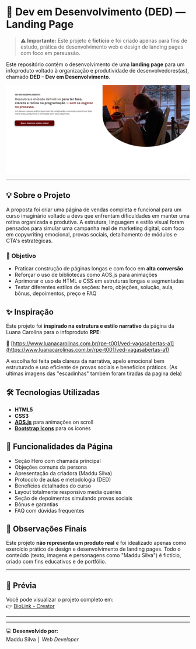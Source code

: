 # 🚀 Dev em Desenvolvimento (DED) — Landing Page

> **⚠️ Importante:** Este projeto é **fictício** e foi criado apenas para fins de estudo, prática de desenvolvimento web e design de landing pages com foco em persuasão.

Este repositório contém o desenvolvimento de uma **landing page** para um infoproduto voltado à organização e produtividade de desenvolvedores(as), chamado **DED – Dev em Desenvolvimento**.


![Capa do Projeto](img/capa-infoproduto.png)

---

## 💡 Sobre o Projeto

A proposta foi criar uma página de vendas completa e funcional para um curso imaginário voltado a devs que enfrentam dificuldades em manter uma rotina organizada e produtiva. A estrutura, linguagem e estilo visual foram pensados para simular uma campanha real de marketing digital, com foco em copywriting emocional, provas sociais, detalhamento de módulos e CTA's estratégicas.

### 🎯 Objetivo

- Praticar construção de páginas longas e com foco em **alta conversão**
- Reforçar o uso de bibliotecas como AOS.js para animações
- Aprimorar o uso de HTML e CSS em estruturas longas e segmentadas
- Testar diferentes estilos de seções: hero, objeções, solução, aula, bônus, depoimentos, preço e FAQ

## ✨ Inspiração

Este projeto foi **inspirado na estrutura e estilo narrativo** da página da Luana Carolina para o infoproduto **RPE**:

🔗 [https://www.luanacarolinas.com.br/rpe-t001/ved-vagasabertas-a1](https://www.luanacarolinas.com.br/rpe-t001/ved-vagasabertas-a1)

A escolha foi feita pela clareza da narrativa, apelo emocional bem estruturado e uso eficiente de provas sociais e benefícios práticos.
(As ultimas imagens das "escadinhas" também foram tiradas da pagina dela)

## 🛠️ Tecnologias Utilizadas

- **HTML5**  
- **CSS3**  
- **[AOS.js](https://michalsnik.github.io/aos/)** para animações on scroll  
- **[Bootstrap Icons](https://icons.getbootstrap.com/)** para os ícones

## 📸 Funcionalidades da Página

- Seção Hero com chamada principal
- Objeções comuns da persona
- Apresentação da criadora (Maddu Silva)
- Protocolo de aulas e metodologia (DED)
- Benefícios detalhados do curso
- Layout totalmente responsivo media queries
- Seção de depoimentos simulando provas sociais
- Bônus e garantias
- FAQ com dúvidas frequentes

## 📎 Observações Finais

Este projeto **não representa um produto real** e foi idealizado apenas como exercício prático de design e desenvolvimento de landing pages. Todo o conteúdo (texto, imagens e personagens como "Maddu Silva") é fictício, criado com fins educativos e de portfólio.

---
## 📸 Prévia

Você pode visualizar o projeto completo em:  
👉 [BioLink - Creator](https://landing-page-infoproduto-fh45.vercel.app/)

---
---

💻 **Desenvolvido por:**  
Maddu Silva │ *Web Developer*
